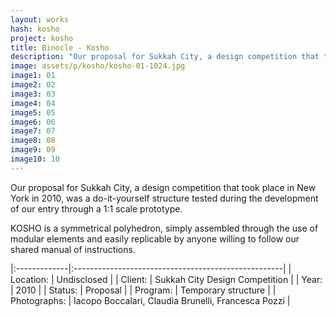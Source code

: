 ```yaml
---
layout: works
hash: kosho
project: kosho
title: Binocle - Kosho
description: "Our proposal for Sukkah City, a design competition that took place in New York in 2010, was a do-it-yourself structure tested during the development of our..."
image: assets/p/kosho/kosho-01-1024.jpg
image1: 01
image2: 02
image3: 03
image4: 04
image5: 05
image6: 06
image7: 07
image8: 08
image9: 09
image10: 10
---
```


Our proposal for Sukkah City, a design competition that took place in New York in 2010, was a do-it-yourself structure tested during the development of our entry through a 1:1 scale prototype.

KOSHO is a symmetrical polyhedron, simply assembled through the use of modular elements and easily replicable by anyone willing to follow our shared manual of instructions.

|:-------------|:----------------------------------------------------|
| Location:    | Undisclosed                                         |
| Client:      | Sukkah City Design Competition                      |
| Year:        | 2010                                                |
| Status:      | Proposal                                            |
| Program:     | Temporary structure                                 |
| Photographs: | Iacopo Boccalari, Claudia Brunelli, Francesca Pozzi |
